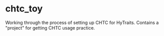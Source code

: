 # chtc_toy

Working through the process of setting up CHTC for HyTraits.
Contains a "project" for getting CHTC usage practice.

